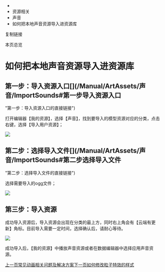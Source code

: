  * [](/)
  * 资源相关
  * 声音
  * 如何把本地声音资源导入进资源库

复制链接

本页总览

# 如何把本地声音资源导入进资源库

## 第一步：导入资源入口[​](/Manual/ArtAssets/声音/ImportSounds#第一步导入资源入口
"第一步：导入资源入口的直接链接")

打开编辑器【我的资源】，选择【声音】，找到要导入的模型资源对应的分类，点击右键，选择【导入用户资源】；

![](https://doc.sce.xd.com/assets/images/声音-a5dec66b6018bcfa45cdf93678ca760a.png)

## 第二步：选择导入文件[​](/Manual/ArtAssets/声音/ImportSounds#第二步选择导入文件
"第二步：选择导入文件的直接链接")

选择需要导入的ogg文件；

![](https://doc.sce.xd.com/assets/images/导入用户资源-bb682a384f1ffd82bceebc62bed1da10.png)

## 第三步：导入资源[​](/Manual/ArtAssets/声音/ImportSounds#第三步导入资源 "第三步：导入资源的直接链接")

成功导入资源后，导入资源会出现在分类的最上方，同时右上角会有【云端有更新】角标。目前导入需要一定时间，选择确认后，请耐心等待。

![](https://doc.sce.xd.com/assets/images/选择资源-0397f31d38a151289a7306239221a43e.png)

成功导入后，【我的资源】中播放声音资源或者在数据编辑器中选择应用声音资源。

[上一页常见动画相关问题及解决方案](/Manual/ArtAssets/动画/Questions)[下一页如何修改粒子特效的样式](/Manual/ArtAssets/粒子特效/EditParticleEffects)


